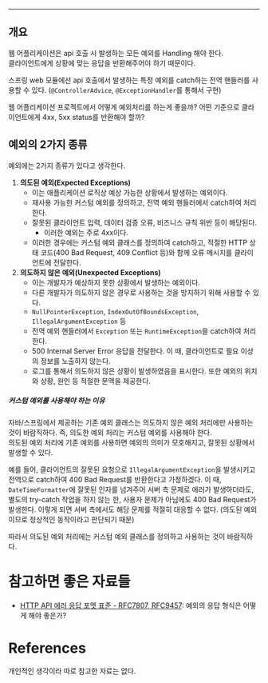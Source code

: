 - - -
## 개요
웹 어플리케이션은 api 호출 시 발생하는 모든 예외를 Handling 해야 한다.   
클라이언트에게 상황에 맞는 응답을 반환해주어야 하기 때문이다.

스프링 web 모듈에선 api 호출에서 발생하는 특정 예외를 catch하는 전역 핸들러를 사용할 수 있다. (`@ControllerAdvice`, `@ExceptionHandler`를 통해서 구현)

웹 어플리케이션 프로젝트에서 어떻게 예외처리를 하는게 좋을까? 어떤 기준으로 클라이언트에게 4xx, 5xx status를 반환해야 할까?

## 예외의 2가지 종류
예외에는 2가지 종류가 있다고 생각한다. 
1. **의도된 예외(Expected Exceptions)**
	- 이는 애플리케이션 로직상 예상 가능한 상황에서 발생하는 예외이다.
	- 재사용 가능한 커스텀 예외를 정의하고, 전역 예외 핸들러에서 catch하여 처리한다.
	- 잘못된 클라이언트 입력, 데이터 검증 오류, 비즈니스 규칙 위반 등이 해당된다.
		- 이러한 예외는 주로 4xx이다.
	- 이러한 경우에는 커스텀 예외 클래스를 정의하여 catch하고, 적절한 HTTP 상태 코드(400 Bad Request, 409 Conflict 등)와 함께 오류 메시지를 클라이언트에 전달한다.
2. **의도하지 않은 예외(Unexpected Exceptions)**
	- 이는 개발자가 예상하지 못한 상황에서 발생하는 예외이다.
	- 다른 개발자가 의도하지 않은 경우로 사용하는 것을 방지하기 위해 사용할 수 있다.
	- `NullPointerException`, `IndexOutOfBoundsException`, `IllegalArgumentException` 등  
	- 전역 예외 핸들러에서 `Exception` 또는 `RuntimeException`을 catch하여 처리한다.
	- 500 Internal Server Error 응답을 전달한다. 이 때, 클라이언트로 필요 이상의 정보를 노출하지 않는다.
	- 로그를 통해서 의도하지 않은 상황이 발생하였음을 표시한다. 또한 예외의 위치와 상황, 원인 등 적절한 문맥을 제공한다.

##### 커스텀 예외를 사용해야 하는 이유

자바/스프링에서 제공하는 기존 예외 클래스는 의도하지 않은 예외 처리에만 사용하는 것이 바람직하다. 즉, 의도한 예외 처리는 커스텀 예외를 사용해야 한다.     
의도된 예외 처리에 기존 예외를 사용하면 예외의 의미가 모호해지고, 잘못된 상황에서 발생할 수 있다.     

예를 들어, 클라이언트의 잘못된 요청으로 `IllegalArgumentException`을 발생시키고 전역으로 catch하여 400 Bad Request를 반환한다고 가정하겠다. 
이 때, `DateTimeFormatter`에 잘못된 인자를 넘겨주어 서버 측 문제로 에러가 발생하더라도, 별도의 try-catch 작업을 하지 않는 한, 사용자 문제가 아님에도 400 Bad Request가 발생한다. 
이렇게 되면 서버 측에서도 해당 문제를 적절히 대응할 수 없다. (의도된 예외이므로 정상적인 동작이라고 판단되기 때문)

따라서 의도된 예외 처리에는 커스텀 예외 클래스를 정의하고 사용하는 것이 바람직하다.  

# 참고하면 좋은 자료들
- [HTTP API 에러 응답 포멧 표준 - RFC7807, RFC9457](notes/etc/HTTP%20API%20에러%20응답%20포멧%20표준%20-%20RFC7807,%20RFC9457.md): 예외의 응답 형식은 어떻게 해야 좋은가?

# References
개인적인 생각이라 따로 참고한 자료는 없다.
